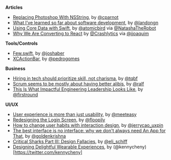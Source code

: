 **Articles**

* [Replacing Photoshop With NSString](http://cocoamine.net/blog/2015/03/20/replacing-photoshop-with-nsstring/), by [@cparnot](https://twitter.com/cparnot)
* [What I’ve learned so far about software development](https://medium.com/@landongn/12-years-later-what-i-ve-learned-about-being-a-software-engineer-d6e334d6e8a3), by [@landongn](https://twitter.com/landongn)
* [Using Core Data with Swift](http://www.atomicbird.com/blog/swift-core-data), by [@atomicbird](https://twitter.com/atomicbird) via [@NatashaTheRobot](https://twitter.com/NatashaTheRobot)
* [Why We Are Converting to React](http://www.crashlytics.com/blog/building-user-interfaces-with-react/) by [@Crashlytics](https://twitter.com/crashlytics) via [@jjoaquim](https://twitter.com/jjoaquim)

**Tools/Controls**

* [Few.swift](https://github.com/joshaber/Few.swift), by [@joshaber](https://twitter.com/joshaber)
* [XCActionBar](https://github.com/pdcgomes/XCActionBar), by [@pedrogomes](https://twitter.com/pedrogomes)

**Business**

* [Hiring in tech should prioritize skill, not charisma](http://qz.com/362958), by [@tqbf](https://twitter.com/tqbf)
* [Scrum seems to be mostly about having better alibis](http://agileoverflow.com/t/scrum-seems-to-be-mostly-about-having-better-alibis/47), by [@ralf](https://twitter.com/ralf)
* [This Is What Impactful Engineering Leadership Looks Like](http://firstround.com/review/this-is-what-impactful-engineering-leadership-looks-like/), by [@firstround](https://twitter.com/firstround)

**UI/UX**

* [User experience is more than just usability](http://easilyeasy.com/ux-is-more-than-just-usability.html), by [@meeteasy](https://twitter.com/meeteasy)
* [Redesigning the Login Screen](https://www.gosquared.com/blog/login-screen-design-flow), by [@floopily](https://twitter.com/floopily)
* [How to change user habits with interaction design](http://thenextweb.com/dd/2015/03/11/how-to-change-user-habits-with-interaction-design/), by [@jerrycao_uxpin](https://twitter.com/jerrycao_uxpin)
* [The best interface is no interface: why we don't always need An App for That](http://www.theverge.com/2015/3/17/8103593/golden-krishna-best-interface-is-no-interface-excerpt), by [@goldenkrishna](https://twitter.com/goldenkrishna)
* [Critical Sharks Part III: Design Fallacies](http://www.elischiff.com/blog/2015/3/17/critical-sharks-part-iii-design-fallacies), by [@eli_schiff](https://twitter.com/eli_schiff)
* [Designing Delightful Wearable Experiences](https://medium.com/design-for-wearables/designing-delightful-wearable-experiences-f8a4fa908206), by (@kennycheny)[https://twitter.com/kennycheny]
